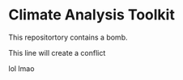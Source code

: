 # Climate Analysis Toolkit
This repositortory contains a bomb.

This line will create a conflict

lol lmao

